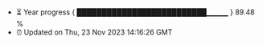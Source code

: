 - ⏳ Year progress { ██████████████████████████▁▁▁▁ } 89.48 %
- ⏰ Updated on Thu, 23 Nov 2023 14:16:26 GMT

